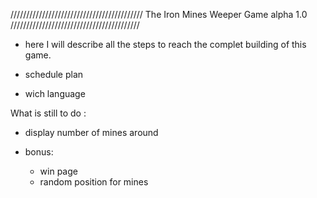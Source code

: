 //////////////////////////////////////////
The Iron Mines Weeper Game alpha 1.0
/////////////////////////////////////////


- here I will describe all the steps to reach the complet building of this game.

- schedule plan
- wich language

What is still to do :

- display number of mines around


- bonus: 
  - win page
  - random position for mines
